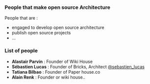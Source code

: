 ### People that make open source Architecture 

People that are : 
* engaged to develop open source architecture
* publish open source projects
* ...

### List of people

* **Alastair Parvin** : Founder of Wiki House
* **Sébastien Lucas** : Founder  of Bricks, Architect [@sebastien_lucas](https://twitter.com/sebastien_lucas)
* **Tatiana Bilbao** : Founder of Paper house.co
* **Alain Renk** : Founder or wiki house..
